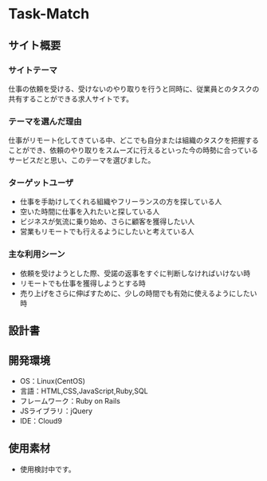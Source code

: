 # Task-Match

## サイト概要
### サイトテーマ
 仕事の依頼を受ける、受けないのやり取りを行うと同時に、従業員とのタスクの共有することができる求人サイトです。

### テーマを選んだ理由
 仕事がリモート化してきている中、どこでも自分または組織のタスクを把握することができ、依頼のやり取りをスムーズに行えるといった今の時勢に合っているサービスだと思い、このテーマを選びました。


### ターゲットユーザ
- 仕事を手助けしてくれる組織やフリーランスの方を探している人
- 空いた時間に仕事を入れたいと探している人
- ビジネスが気流に乗り始め、さらに顧客を獲得したい人
- 営業もリモートでも行えるようにしたいと考えている人

### 主な利用シーン
- 依頼を受けようとした際、受諾の返事をすぐに判断しなければいけない時
- リモートでも仕事を獲得しようとする時
- 売り上げをさらに伸ばすために、少しの時間でも有効に使えるようにしたい時

## 設計書


## 開発環境
- OS：Linux(CentOS)
- 言語：HTML,CSS,JavaScript,Ruby,SQL
- フレームワーク：Ruby on Rails
- JSライブラリ：jQuery
- IDE：Cloud9

## 使用素材
- 使用検討中です。